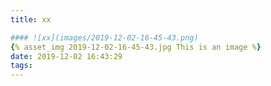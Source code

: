 ```yaml
---
title: xx

#### ![xx](images/2019-12-02-16-45-43.png)
{% asset_img 2019-12-02-16-45-43.jpg This is an image %}
date: 2019-12-02 16:43:29
tags:
---
```

